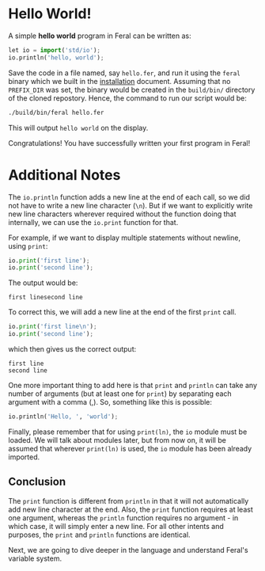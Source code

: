 # Hello World!

A simple **hello world** program in Feral can be written as:
```py
let io = import('std/io');
io.println('hello, world');
```

Save the code in a file named, say `hello.fer`, and run it using the `feral` binary which we built in the [installation](./01-install.md) document.
Assuming that no `PREFIX_DIR` was set, the binary would be created in the `build/bin/` directory of the cloned repostory. Hence, the command to run our script would be:
```bash
./build/bin/feral hello.fer
```

This will output `hello world` on the display.

Congratulations! You have successfully written your first program in Feral!

# Additional Notes

The `io.println` function adds a new line at the end of each call, so we did not have to write a new line character (`\n`).
But if we want to explicitly write new line characters wherever required without the function doing that internally,
we can use the `io.print` function for that.

For example, if we want to display multiple statements without newline, using `print`:
```py
io.print('first line');
io.print('second line');
```

The output would be:
```
first linesecond line
```

To correct this, we will add a new line at the end of the first `print` call.
```py
io.print('first line\n');
io.print('second line');
```

which then gives us the correct output:
```
first line
second line
```

One more important thing to add here is that `print` and `println` can take any number of arguments (but at least one for `print`) by separating each argument with a comma (,). So, something like this is possible:
```py
io.println('Hello, ', 'world');
```

Finally, please remember that for using `print(ln)`, the `io` module must be loaded. We will talk about modules later, but from now on,
it will be assumed that wherever `print(ln)` is used, the `io` module has been already imported.

## Conclusion

The `print` function is different from `println` in that it will not automatically add new line character at the end. Also, the `print` function requires at least one argument, whereas the `println` function requires no argument - in which case, it will simply enter a new line. For all other intents and purposes, the `print` and `println` functions are identical.

Next, we are going to dive deeper in the language and understand Feral's variable system.
